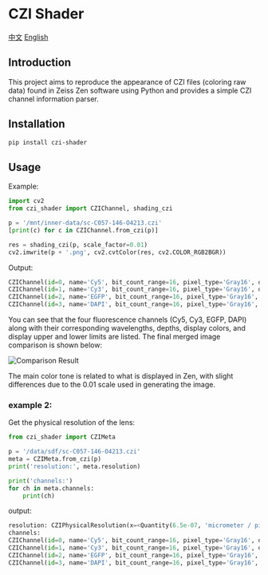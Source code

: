 # CZI Shader

[中文](./README_CN.md) [English](./README.md)

## Introduction

This project aims to reproduce the appearance of CZI files (coloring raw data) found in Zeiss Zen software using Python and provides a simple CZI channel information parser.

## Installation

```bash
pip install czi-shader
```

## Usage

Example:

```python
import cv2
from czi_shader import CZIChannel, shading_czi

p = '/mnt/inner-data/sc-C057-146-O4213.czi'
[print(c) for c in CZIChannel.from_czi(p)]

res = shading_czi(p, scale_factor=0.01)
cv2.imwrite(p + '.png', cv2.cvtColor(res, cv2.COLOR_RGB2BGR))
```

Output:

```python
CZIChannel(id=0, name='Cy5', bit_count_range=16, pixel_type='Gray16', dye_name='Cy5', short_name='Cy5', illumination_type='Fluorescence', dye_max_emission=673, dye_max_excitation=650, dye_id='McNamara-Boswell-0774', dye_database_id='66071726-cbd4-4c41-b371-0a6eee4ae9c5', color='#FFFF0014', original_color='#FFFF0014', color_mode=None, palette_name=None, gamma=None, low=0.0059662775616083005, high=0.03865110246433204, is_selected=None)
CZIChannel(id=1, name='Cy3', bit_count_range=16, pixel_type='Gray16', dye_name='Cy3', short_name='Cy3', illumination type='Fluorescence', dye_max_emission=561, dye_max_excitation=548, dye_id='McNamara-Boswell-0615', dye_database_id='66071726-cbd4-4c41-b371-0a6eee4ae9c5', color='#FFFFAD00', original_color='#FFFFAD00', color_mode=None, palette_name=None, gamma=None, low=0.006240939955748837, high=0.13965056839856566, is_selected=None)
CZIChannel(id=2, name='EGFP', bit_count_range=16, pixel_type='Gray16', dye_name='EGFP', short_name='EGFP', illumination_type='Fluorescence', dye_max_emission=509, dye_max_excitation=488, dye_id='McNamara-Boswell-0828', dye_database_id='66071726-cbd4-4c41-b371-0a6eee4ae9c5', color='#FF00FF5B', original_color='#FF00FF5B', color_mode=None, palette_name=None, gamma=None, low=0.004196231021591516, high=0.1739833676661326, is_selected=None)
CZIChannel(id=3, name='DAPI', bit_count_range=16, pixel_type='Gray16', dye_name='DAPI', short_name='DAPI', illumination_type='Fluorescence', dye_max_emission=465, dye_max_excitation=353, dye_id='McNamara-Boswell-0434', dye_database_id='66071726-cbd4-4c41-b371-0a6eee4ae9c5', color='#FF00A0FF', original_color='#FF00A0FF', color_mode=None, palette_name=None, gamma=None, low=0.003936827649347677, high=0.15408560311284047, is_selected=None)
```

You can see that the four fluorescence channels (Cy5, Cy3, EGFP, DAPI) along with their corresponding wavelengths, depths, display colors, and display upper and lower limits are listed. The final merged image comparison is shown below:

![Comparison Result](static/result-compare.png)

The main color tone is related to what is displayed in Zen, with slight differences due to the 0.01 scale used in generating the image.

### example 2:

Get the physical resolution of the lens: 

```python
from czi_shader import CZIMeta

p = '/data/sdf/sc-C057-146-O4213.czi'
meta = CZIMeta.from_czi(p)
print('resolution:', meta.resolution)

print('channels:')
for ch in meta.channels:
    print(ch)
```

output:

```python
resolution: CZIPhysicalResolution(x=<Quantity(6.5e-07, 'micrometer / pixel')>, y=<Quantity(6.5e-07, 'micrometer / pixel')>)
channels:
CZIChannel(id=0, name='Cy5', bit_count_range=16, pixel_type='Gray16', dye_name='Cy5', short_name='Cy5', illumination_type='Fluorescence', dye_max_emission=673, dye_max_excitation=650, dye_id='McNamara-Boswell-0774', dye_database_id='66071726-cbd4-4c41-b371-0a6eee4ae9c5', color='#FFFF0014', original_color='#FFFF0014', color_mode=None, palette_name=None, gamma=None, low=0.0059662775616083005, high=0.03865110246433204, is_selected=None)
CZIChannel(id=1, name='Cy3', bit_count_range=16, pixel_type='Gray16', dye_name='Cy3', short_name='Cy3', illumination_type='Fluorescence', dye_max_emission=561, dye_max_excitation=548, dye_id='McNamara-Boswell-0615', dye_database_id='66071726-cbd4-4c41-b371-0a6eee4ae9c5', color='#FFFFAD00', original_color='#FFFFAD00', color_mode=None, palette_name=None, gamma=None, low=0.006240939955748837, high=0.13965056839856566, is_selected=None)
CZIChannel(id=2, name='EGFP', bit_count_range=16, pixel_type='Gray16', dye_name='EGFP', short_name='EGFP', illumination_type='Fluorescence', dye_max_emission=509, dye_max_excitation=488, dye_id='McNamara-Boswell-0828', dye_database_id='66071726-cbd4-4c41-b371-0a6eee4ae9c5', color='#FF00FF5B', original_color='#FF00FF5B', color_mode=None, palette_name=None, gamma=None, low=0.004196231021591516, high=0.1739833676661326, is_selected=None)
CZIChannel(id=3, name='DAPI', bit_count_range=16, pixel_type='Gray16', dye_name='DAPI', short_name='DAPI', illumination_type='Fluorescence', dye_max_emission=465, dye_max_excitation=353, dye_id='McNamara-Boswell-0434', dye_database_id='66071726-cbd4-4c41-b371-0a6eee4ae9c5', color='#FF00A0FF', original_color='#FF00A0FF', color_mode=None, palette_name=None, gamma=None, low=0.003936827649347677, high=0.15408560311284047, is_selected=None)
```
